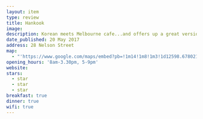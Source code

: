 ```yaml
---
layout: item
type: review
title: Hankook
image:
description: Korean meets Melbourne cafe...and offers up a great version of both.
date_published: 20 May 2017
address: 28 Nelson Street
map:
  - "'https://www.google.com/maps/embed?pb=!1m14!1m8!1m3!1d12598.678021757869!2d144.9935751!3d-37.8680228!3m2!1i1024!2i768!4f13.1!3m3!1m2!1s0x0%3A0x13535a1ed5e731c1!2sHANKOOK!5e0!3m2!1sen!2sau!4v1495279857067'"
opening_hours: '8am-3.30pm, 5-9pm'
website:
stars:
  - star
  - star
  - star
breakfast: true
dinner: true
wifi: true
---
```



